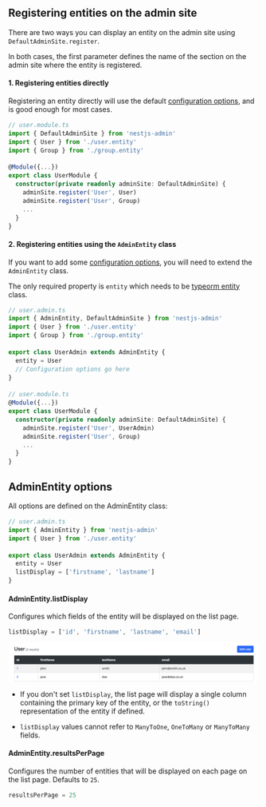 ## Registering entities on the admin site

There are two ways you can display an entity on the admin site using `DefaultAdminSite.register`.

In both cases, the first parameter defines the name of the section on the admin site where the entity is registered.

#### 1. Registering entities directly

Registering an entity directly will use the default [configuration options](#adminentity-options), and is good enough for most cases.

```typescript
// user.module.ts
import { DefaultAdminSite } from 'nestjs-admin'
import { User } from './user.entity'
import { Group } from './group.entity'

@Module({...})
export class UserModule {
  constructor(private readonly adminSite: DefaultAdminSite) {
    adminSite.register('User', User)
    adminSite.register('User', Group)
    ...
  }
}
```

#### 2. Registering entities using the `AdminEntity` class

If you want to add some [configuration options](#adminentity-options), you will need to extend the `AdminEntity` class.

The only required property is `entity` which needs to be [typeorm entity](https://github.com/typeorm/typeorm/blob/master/docs/entities.md) class.

```typescript
// user.admin.ts
import { AdminEntity, DefaultAdminSite } from 'nestjs-admin'
import { User } from './user.entity'
import { Group } from './group.entity'

export class UserAdmin extends AdminEntity {
  entity = User
  // Configuration options go here
}

// user.module.ts
@Module({...})
export class UserModule {
  constructor(private readonly adminSite: DefaultAdminSite) {
    adminSite.register('User', UserAdmin)
    adminSite.register('User', Group)
    ...
  }
}
```

## AdminEntity options

All options are defined on the AdminEntity class:

```typescript
// user.admin.ts
import { AdminEntity } from 'nestjs-admin'
import { User } from './user.entity'

export class UserAdmin extends AdminEntity {
  entity = User
  listDisplay = ['firstname', 'lastname']
}
```

#### AdminEntity.listDisplay

Configures which fields of the entity will be displayed on the list page.

```typescript
listDisplay = ['id', 'firstname', 'lastname', 'email']
```

![image](./assets/AdminEntity.listDisplay.png)

- If you don't set `listDisplay`, the list page will display a single column containing the primary key of the entity, or the `toString()` representation of the entity if defined.

- `listDisplay` values cannot refer to `ManyToOne`, `OneToMany` or `ManyToMany` fields.

#### AdminEntity.resultsPerPage

Configures the number of entities that will be displayed on each page on the list page. Defaults to `25`.

```typescript
resultsPerPage = 25
```
